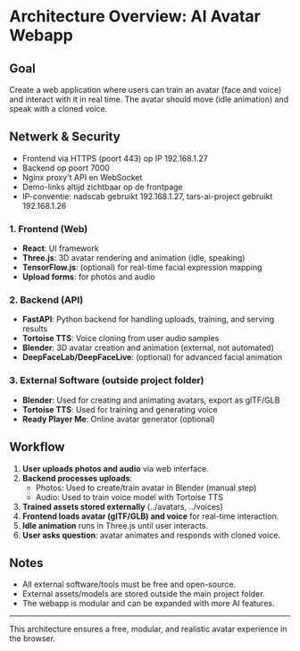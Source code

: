 # Architecture Overview: AI Avatar Webapp

## Goal
Create a web application where users can train an avatar (face and voice) and interact with it in real time. The avatar should move (idle animation) and speak with a cloned voice.


## Netwerk & Security
- Frontend via HTTPS (poort 443) op IP 192.168.1.27
- Backend op poort 7000
- Nginx proxy't API en WebSocket
- Demo-links altijd zichtbaar op de frontpage
- IP-conventie: nadscab gebruikt 192.168.1.27, tars-ai-project gebruikt 192.168.1.26

### 1. Frontend (Web)
- **React**: UI framework
- **Three.js**: 3D avatar rendering and animation (idle, speaking)
- **TensorFlow.js**: (optional) for real-time facial expression mapping
- **Upload forms**: for photos and audio

### 2. Backend (API)
- **FastAPI**: Python backend for handling uploads, training, and serving results
- **Tortoise TTS**: Voice cloning from user audio samples
- **Blender**: 3D avatar creation and animation (external, not automated)
- **DeepFaceLab/DeepFaceLive**: (optional) for advanced facial animation

### 3. External Software (outside project folder)
- **Blender**: Used for creating and animating avatars, export as glTF/GLB
- **Tortoise TTS**: Used for training and generating voice
- **Ready Player Me**: Online avatar generator (optional)

## Workflow
1. **User uploads photos and audio** via web interface.
2. **Backend processes uploads**:
    - Photos: Used to create/train avatar in Blender (manual step)
    - Audio: Used to train voice model with Tortoise TTS
3. **Trained assets stored externally** (../avatars, ../voices)
4. **Frontend loads avatar (glTF/GLB) and voice** for real-time interaction.
5. **Idle animation** runs in Three.js until user interacts.
6. **User asks question**: avatar animates and responds with cloned voice.

## Notes
- All external software/tools must be free and open-source.
- External assets/models are stored outside the main project folder.
- The webapp is modular and can be expanded with more AI features.

---
This architecture ensures a free, modular, and realistic avatar experience in the browser.
